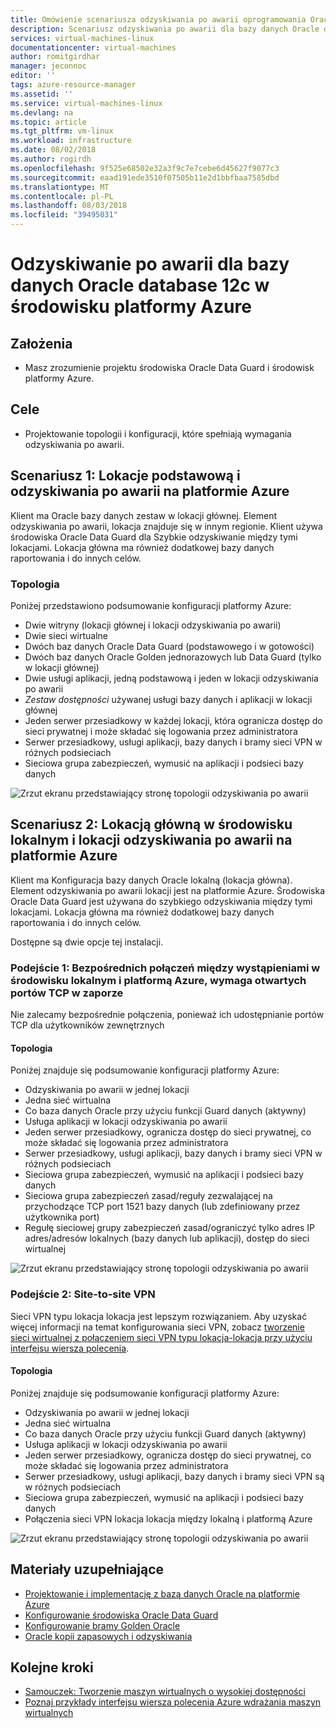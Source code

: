 ```yaml
---
title: Omówienie scenariusza odzyskiwania po awarii oprogramowania Oracle w środowisku platformy Azure | Dokumentacja firmy Microsoft
description: Scenariusz odzyskiwania po awarii dla bazy danych Oracle database 12c w środowisku platformy Azure
services: virtual-machines-linux
documentationcenter: virtual-machines
author: romitgirdhar
manager: jeconnoc
editor: ''
tags: azure-resource-manager
ms.assetid: ''
ms.service: virtual-machines-linux
ms.devlang: na
ms.topic: article
ms.tgt_pltfrm: vm-linux
ms.workload: infrastructure
ms.date: 08/02/2018
ms.author: rogirdh
ms.openlocfilehash: 9f525e68502e32a3f9c7e7cebe6d45627f9077c3
ms.sourcegitcommit: eaad191ede3510f07505b11e2d1bbfbaa7585dbd
ms.translationtype: MT
ms.contentlocale: pl-PL
ms.lasthandoff: 08/03/2018
ms.locfileid: "39495031"
---
```

# <a name="disaster-recovery-for-an-oracle-database-12c-database-in-an-azure-environment"></a>Odzyskiwanie po awarii dla bazy danych Oracle database 12c w środowisku platformy Azure

## <a name="assumptions"></a>Założenia

- Masz zrozumienie projektu środowiska Oracle Data Guard i środowisk platformy Azure.


## <a name="goals"></a>Cele
- Projektowanie topologii i konfiguracji, które spełniają wymagania odzyskiwania po awarii.

## <a name="scenario-1-primary-and-dr-sites-on-azure"></a>Scenariusz 1: Lokacje podstawową i odzyskiwania po awarii na platformie Azure

Klient ma Oracle bazy danych zestaw w lokacji głównej. Element odzyskiwania po awarii, lokacja znajduje się w innym regionie. Klient używa środowiska Oracle Data Guard dla Szybkie odzyskiwanie między tymi lokacjami. Lokacja główna ma również dodatkowej bazy danych raportowania i do innych celów. 

### <a name="topology"></a>Topologia

Poniżej przedstawiono podsumowanie konfiguracji platformy Azure:

- Dwie witryny (lokacji głównej i lokacji odzyskiwania po awarii)
- Dwie sieci wirtualne
- Dwóch baz danych Oracle Data Guard (podstawowego i w gotowości)
- Dwóch baz danych Oracle Golden jednorazowych lub Data Guard (tylko w lokacji głównej)
- Dwie usługi aplikacji, jedną podstawową i jeden w lokacji odzyskiwania po awarii
- *Zestaw dostępności* używanej usługi bazy danych i aplikacji w lokacji głównej
- Jeden serwer przesiadkowy w każdej lokacji, która ogranicza dostęp do sieci prywatnej i może składać się logowania przez administratora
- Serwer przesiadkowy, usługi aplikacji, bazy danych i bramy sieci VPN w różnych podsieciach
- Sieciowa grupa zabezpieczeń, wymusić na aplikacji i podsieci bazy danych

![Zrzut ekranu przedstawiający stronę topologii odzyskiwania po awarii](./media/oracle-disaster-recovery/oracle_topology_01.png)

## <a name="scenario-2-primary-site-on-premises-and-dr-site-on-azure"></a>Scenariusz 2: Lokacją główną w środowisku lokalnym i lokacji odzyskiwania po awarii na platformie Azure

Klient ma Konfiguracja bazy danych Oracle lokalną (lokacja główna). Element odzyskiwania po awarii lokacji jest na platformie Azure. Środowiska Oracle Data Guard jest używana do szybkiego odzyskiwania między tymi lokacjami. Lokacja główna ma również dodatkowej bazy danych raportowania i do innych celów. 

Dostępne są dwie opcje tej instalacji.

### <a name="approach-1-direct-connections-between-on-premises-and-azure-requiring-open-tcp-ports-on-the-firewall"></a>Podejście 1: Bezpośrednich połączeń między wystąpieniami w środowisku lokalnym i platformą Azure, wymaga otwartych portów TCP w zaporze 

Nie zalecamy bezpośrednie połączenia, ponieważ ich udostępnianie portów TCP dla użytkowników zewnętrznych

#### <a name="topology"></a>Topologia

Poniżej znajduje się podsumowanie konfiguracji platformy Azure:

- Odzyskiwania po awarii w jednej lokacji 
- Jedna sieć wirtualna
- Co baza danych Oracle przy użyciu funkcji Guard danych (aktywny)
- Usługa aplikacji w lokacji odzyskiwania po awarii
- Jeden serwer przesiadkowy, ogranicza dostęp do sieci prywatnej, co może składać się logowania przez administratora
- Serwer przesiadkowy, usługi aplikacji, bazy danych i bramy sieci VPN w różnych podsieciach
- Sieciowa grupa zabezpieczeń, wymusić na aplikacji i podsieci bazy danych
- Sieciowa grupa zabezpieczeń zasad/reguły zezwalającej na przychodzące TCP port 1521 bazy danych (lub zdefiniowany przez użytkownika port)
- Regułę sieciowej grupy zabezpieczeń zasad/ograniczyć tylko adres IP adres/adresów lokalnych (bazy danych lub aplikacji), dostęp do sieci wirtualnej

![Zrzut ekranu przedstawiający stronę topologii odzyskiwania po awarii](./media/oracle-disaster-recovery/oracle_topology_02.png)

### <a name="approach-2-site-to-site-vpn"></a>Podejście 2: Site-to-site VPN
Sieci VPN typu lokacja lokacja jest lepszym rozwiązaniem. Aby uzyskać więcej informacji na temat konfigurowania sieci VPN, zobacz [tworzenie sieci wirtualnej z połączeniem sieci VPN typu lokacja-lokacja przy użyciu interfejsu wiersza polecenia](https://docs.microsoft.com/azure/vpn-gateway/vpn-gateway-howto-site-to-site-resource-manager-cli).

#### <a name="topology"></a>Topologia

Poniżej znajduje się podsumowanie konfiguracji platformy Azure:

- Odzyskiwania po awarii w jednej lokacji 
- Jedna sieć wirtualna 
- Co baza danych Oracle przy użyciu funkcji Guard danych (aktywny)
- Usługa aplikacji w lokacji odzyskiwania po awarii
- Jeden serwer przesiadkowy, ogranicza dostęp do sieci prywatnej, co może składać się logowania przez administratora
- Serwer przesiadkowy, usługi aplikacji, bazy danych i bramy sieci VPN są w różnych podsieciach
- Sieciowa grupa zabezpieczeń, wymusić na aplikacji i podsieci bazy danych
- Połączenia sieci VPN lokacja lokacja między lokalną i platformą Azure

![Zrzut ekranu przedstawiający stronę topologii odzyskiwania po awarii](./media/oracle-disaster-recovery/oracle_topology_03.png)

## <a name="additional-reading"></a>Materiały uzupełniające

- [Projektowanie i implementację z bazą danych Oracle na platformie Azure](oracle-design.md)
- [Konfigurowanie środowiska Oracle Data Guard](configure-oracle-dataguard.md)
- [Konfigurowanie bramy Golden Oracle](configure-oracle-golden-gate.md)
- [Oracle kopii zapasowych i odzyskiwania](oracle-backup-recovery.md)


## <a name="next-steps"></a>Kolejne kroki

- [Samouczek: Tworzenie maszyn wirtualnych o wysokiej dostępności](../../linux/create-cli-complete.md)
- [Poznaj przykłady interfejsu wiersza polecenia Azure wdrażania maszyn wirtualnych](../../linux/cli-samples.md)
